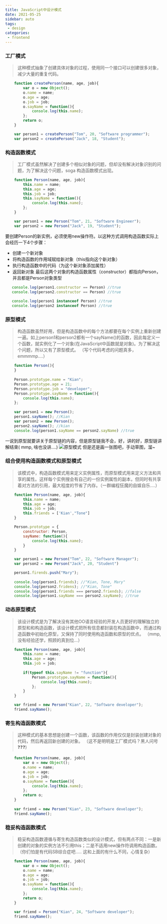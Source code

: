 ```yaml
---
title: JavaScript中设计模式
date: 2021-05-25
sidebar: auto
tags:
 - design
categories: 
 - frontend
---
```



### 工厂模式
 > 这种模式抽象了创建具体对象的过程，使用同一个接口可以创建很多对象，减少大量的重复代码。
 
```js
	function createPerson(name, age, job){
		var o = new Object();
		o.name = name;
		o.age = age;
		o.job = job;
		o.sayName = function(){
			console.log(this.name);
		};
		return o;
	}

	var person1 = createPerson("Tom", 20, "Software programmer");
	var person2 = createPerson("Jack", 18, "Student"); 
```

### 构造函数模式
>  工厂模式虽然解决了创建多个相似对象的问题，但却没有解决对象识别的问题，为了解决这个问题，soga 构造函数模式出现。
```js
	function Person(name, age, job){
		this.name = name;
		this.age = age;
		this.job = job;
		this.sayName = function(){
			console.log(this.name);
		};
	}

	var person1 = new Person("Tom", 21, "Software Engineer");
	var person2 = new Person("Jack", 19, "Student");
```

要创建Person的新实例，必须使用new操作符。以这种方式调用构造函数实际上会经历一下4个步骤：

 -  创建一个新对象
 -  将构造函数的作用域赋给新对象（this指向这个新对象）
 -  执行构造函数中的代码（为这个新对象添加属性）
 -  返回新对象
 最后这两个对象的构造函数属性（constructor）都指向Person，并且都是Person对象类型

 ```js
	console.log(person1.constructor == Person) //true
	console.log(person2.constructor == Person) //true
	
	console.log(person1 instanceof Person) //true
	console.log(person2 instanceof Person) //true

 ```
### 原型模式
>  构造函数虽然好用，但是构造函数中的每个方法都要在每个实例上重新创建一遍。如上person1和person2都有一个sayName()的函数，因此每定义一个函数，就实例化了一个对象(在JavaScript中函数就是对象)。为了解决这个问题，所以又有了原型模式。 （写个代码考虑的问题真多，emmmmp....）

```js
	function Person(){
	}
	
	Person.prototype.name = "Kian";
	Person.prototype.age = 21;
	Person.prototype.job = "developer";
	Person.prototype.sayName = function(){
		console.log(this.name);
	};
	
	var person1 = new Person();
	person1.sayName(); //Kian
	var person2 = new Person();
	person2.sayName(); //kian
	console.log(person1.sayName == person2.sayName) //true
```
一说到原型就要讲关于原型链的内容，但是原型链我不会，好，讲的好，原型链讲解结束( mmp, 啥也没讲....)
![原型模式](https://img-blog.csdn.net/20180622165400174?watermark/2/text/aHR0cHM6Ly9ibG9nLmNzZG4ubmV0L3RpYW5fMTIzNDU2Nzg5/font/5a6L5L2T/fontsize/400/fill/I0JBQkFCMA==/dissolve/70)
但是还是画一张图吧，手动草图，溜~

### 组合使用构造函数模式和原型模式
> 该模式中，构造函数模式用来定义实例属性，而原型模式用来定义方法和共享的属性。这样每个实例搜会有自己的一份实例属性的副本，但同时有共享着对方法的引用，最大程度的节省了内存。（一群编程狂魔的自娱自乐....）

```js
	function Person(name, age, job){
		this.name = name;
		this.age = age;
		this.job = job;
		this.friends = ['Kian',"Tone"]
	}

	Person.prototype = {
		constructor: Person,
		sayName: function(){
			console.log(this.name);
		}
	}

	var person1 = new Person("Tom", 22, "Software Manager");
	var person2 = new Person("Jack", 20, "Student")

	person1.firends.push("Mary");
	
	console.log(person1.friends); //"Kian, Tone, Mary"
	console.log(person2.fridens); //"Kian, Tone"
	console.log(person1.friends === person2.friends); //false
	console.log(person1.sayName === person2.sayName); //true
```
### 动态原型模式
> 该设计模式是为了解决没有其他OO语言经验的开发人员更好的理解独立的原型和和构造函数，该设计模式把所有信息都封装在构造函数中，而通过构造函数中初始化原型，又保持了同时使用构造函数和原型的优点。 （mmp,没有经验还学，照顾的真到位...）

```js
	function Person(name, age, job){
		this.name = name;
		this.age = age;
		this.job = job;
		
		if(typeof this.sayName != "function"){
			Person.prototype.sayName = function(){
				console.log(this.name);
			};
		}
	}

	var friend = new Person("Kian", 22, "Software developer");
	friend.sayName();
```
### 寄生构造函数模式
>  这种模式的基本思想是创建一个函数，该函数的作用仅仅是封装创建对象的代码，然后再返回新创建的对象。 （这不是明明是工厂模式吗？黑人问号❓❓❓)
```js
	function Person(name, age, job){
		var o = new Object();
		o.name = name;
		o.age = age;
		o.job = job;
		o.sayName = function(){
			console.log(this.name);
		};
		return o;
	}
	
	var friend = new Person("Kian", 23, "Software developer");
	friend.sayName();
```

### 稳妥构造函数模式
>  稳妥构造函数遵循与寄生构造函数类似的设计模式，但有两点不同：一是新创建的对象的实例方法不引用this；二是不适用new操作符调用构造函数。（你们怕是有代码SB综合症吧..... 这和上面的有什么不同，心情复杂）

```js
	function Person(name, age, job){
		var o = new Object();
		o.name = name;
		o.age = age;
		o.job = job;
		o.sayName = function(){
			console.log(this.name);
		};
		return o;
	}

	var friend = Person("Kian", 24, "Software developer");
	friend.sayName();
```